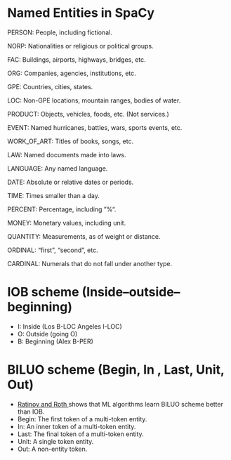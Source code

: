 # Named Entities in SpaCy

PERSON:      People, including fictional.

NORP:        Nationalities or religious or political groups.

FAC:         Buildings, airports, highways, bridges, etc.

ORG:         Companies, agencies, institutions, etc.

GPE:         Countries, cities, states.

LOC:         Non-GPE locations, mountain ranges, bodies of water.

PRODUCT:     Objects, vehicles, foods, etc. (Not services.)

EVENT:       Named hurricanes, battles, wars, sports events, etc.

WORK_OF_ART: Titles of books, songs, etc.

LAW:         Named documents made into laws.

LANGUAGE:    Any named language.

DATE:        Absolute or relative dates or periods.

TIME:        Times smaller than a day.

PERCENT:     Percentage, including ”%“.

MONEY:       Monetary values, including unit.

QUANTITY:    Measurements, as of weight or distance.

ORDINAL:     “first”, “second”, etc.

CARDINAL:    Numerals that do not fall under another type.

# IOB scheme (Inside–outside–beginning)
- I: Inside (Los B-LOC Angeles I-LOC)
- O: Outside (going O)
- B: Beginning (Alex B-PER)

# BILUO scheme (Begin, In , Last, Unit, Out)

- [ Ratinov and Roth ](https://www.aclweb.org/anthology/W09-1119/) shows that ML algorithms learn BILUO scheme better than IOB.
- Begin: The first token of a multi-token entity.
- In: An inner token of a multi-token entity.
- Last: The final token of a multi-token entity.
- Unit: A single token entity.
- Out: A non-entity token.
